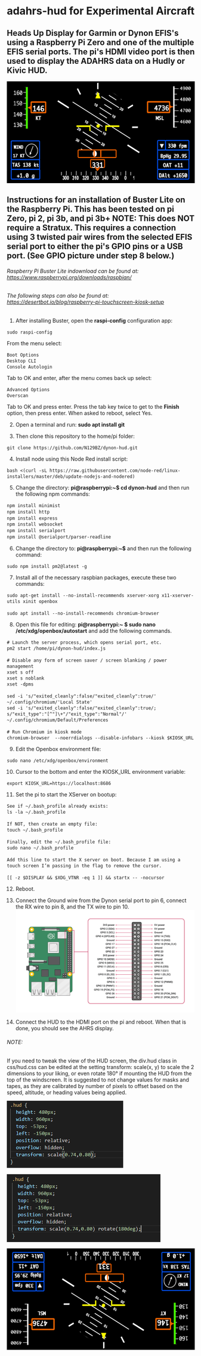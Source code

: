 # adahrs-hud for Experimental Aircraft

## Heads Up Display for Garmin or Dynon EFIS's using a Raspberry Pi Zero and one of the multiple EFIS serial ports. The pi's HDMI video port is then used to display the ADAHRS data on a Hudly or Kivic HUD. 
![Image of hud](https://github.com/N129BZ/adahrs-hud/blob/master/docs/20200330.png)

## Instructions for an installation of Buster Lite on the Raspberry Pi. This has been tested on pi Zero, pi 2, pi 3b, and pi 3b+ NOTE: This does NOT require a Stratux. This requires a connection using 3 twisted pair wires from the selected EFIS serial port to either the pi's GPIO pins or a USB port.  (See GPIO picture under step 8 below.)

###### Raspberry Pi Buster Lite indownload can be found at: https://www.raspberrypi.org/downloads/raspbian/

###### The following steps can also be found at: https://desertbot.io/blog/raspberry-pi-touchscreen-kiosk-setup

1. After installing Buster, open the **raspi-config** configuration app:
```
sudo raspi-config
```
From the menu select:
```
Boot Options
Desktop CLI
Console Autologin
```  
Tab to OK and enter, after the menu comes back up select:
```
Advanced Options
Overscan
```
Tab to OK and press enter. Press the tab key twice to get to the **Finish** option, then press enter. When asked to reboot, select Yes.

2. Open a terminal and run: **sudo apt install git** 

3. Then clone this repository to the home/pi folder:
```
git clone https://github.com/N129BZ/dynon-hud.git
```

4. Install node using this Node Red install script:
```
bash <(curl -sL https://raw.githubusercontent.com/node-red/linux-installers/master/deb/update-nodejs-and-nodered)
```

5. Change the directory: **pi@raspberrypi:~$ cd dynon-hud** and then run the following npm commands:
```bash
npm install minimist
npm install http
npm install express
npm install websocket
npm install serialport
npm install @serialport/parser-readline
```

6. Change the directory to: **pi@raspberrypi:~$** and then run the following command:
```
sudo npm install pm2@latest -g
```

7. Install all of the necessary raspbian packages, execute these two commands:
```
sudo apt-get install --no-install-recommends xserver-xorg x11-xserver-utils xinit openbox

sudo apt install --no-install-recommends chromium-browser
```

8. Open this file for editing: **pi@raspberrypi:~ $ sudo nano /etc/xdg/openbox/autostart** and add the following commands. 
```
# Launch the server process, which opens serial port, etc.
pm2 start /home/pi/dynon-hud/index.js

# Disable any form of screen saver / screen blanking / power management
xset s off
xset s noblank
xset -dpms

sed -i 's/"exited_cleanly":false/"exited_cleanly":true/' ~/.config/chromium/'Local State'
sed -i 's/"exited_cleanly":false/"exited_cleanly":true/; s/"exit_type":"[^"]\+"/"exit_type":"Normal"/' ~/.config/chromium/Default/Preferences

# Run Chromium in kiosk mode
chromium-browser  --noerrdialogs --disable-infobars --kiosk $KIOSK_URL
```

9. Edit the Openbox environment file:
```
sudo nano /etc/xdg/openbox/environment 
```

10. Cursor to the bottom and enter the KIOSK_URL environment variable:
```
export KIOSK_URL=https://localhost:8686
```

11. Set the pi to start the XServer on bootup:
```
See if ~/.bash_profile already exists:
ls -la ~/.bash_profile

If NOT, then create an empty file:
touch ~/.bash_profile

Finally, edit the ~/.bash_profile file:
sudo nano ~/.bash_profile

Add this line to start the X server on boot. Because I am using a touch screen I’m passing in the flag to remove the cursor.

[[ -z $DISPLAY && $XDG_VTNR -eq 1 ]] && startx -- -nocursor
```

12. Reboot.

13. Connect the Ground wire from the Dynon serial port to pin 6, connect the RX wire to pin 8, and the TX wire to pin 10.
![Image of GPIO](https://github.com/N129BZ/adahrs-hud/blob/master/docs/GPIO-Pinout-Diagram.png)

14. Connect the HUD to the HDMI port on the pi and reboot. When that is done, you should see the AHRS display.

###### NOTE:
If you need to tweak the view of the HUD screen, the div.hud class in css/hud.css can be edited at the setting transform: scale(x, y) to scale the 2 dimensions to your liking, or even rotate 180° if mounting the HUD from the top of the windscreen. It is suggested to not change values for masks and tapes, as they are calibrated by number of pixels to offset based on the speed, altitude, or heading values being applied.

![Image of ScaleSetting](https://github.com/N129BZ/adahrs-hud/blob/master/docs/hudcss1.png)

![Image of ScaleSetting](https://github.com/N129BZ/adahrs-hud/blob/master/docs/hudcss2.png)

![Image of UpsideDown](https://github.com/N129BZ/adahrs-hud/blob/master/docs/20200330_ud.png)
